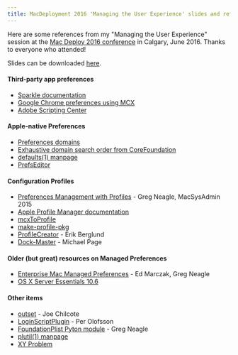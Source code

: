 ```yaml
---
title: MacDeployment 2016 'Managing the User Experience' slides and references
---
```


Here are some references from my "Managing the User Experience" session at the [Mac Deploy 2016 conference](http://macdeployment.ca) in Calgary, June 2016. Thanks to everyone who attended!

Slides can be downloaded [here](https://dl.dropboxusercontent.com/u/429559/MacDeploy%202016.pdf).

#### Third-party app preferences

* [Sparkle documentation](https://sparkle-project.org/documentation/customization/)
* [Google Chrome preferences using MCX](http://www.chromium.org/administrators/mac-quick-start)
* [Adobe Scripting Center](http://www.adobe.com/devnet/scripting.html)

#### Apple-native Preferences

* [Preferences domains](https://developer.apple.com/library/mac/documentation/MacOSX/Conceptual/BPRuntimeConfig/Articles/UserPreferences.html#//apple_ref/doc/uid/20002092-120915-TPXREF104)
* [Exhaustive domain search order from CoreFoundation](https://github.com/apple/swift-corelibs-foundation/blob/cfff4135acfbbfe9ac4f280be21ca0a13ddfdb0d/CoreFoundation/Preferences.subproj/CFApplicationPreferences.c#L379-L403)
* [defaults(1) manpage](https://developer.apple.com/legacy/library/documentation/Darwin/Reference/ManPages/man1/defaults.1.html)
* [PrefsEditor](http://apps.tempel.org/PrefsEditor/)

#### Configuration Profiles

* [Preferences Management with Profiles](docs.macsysadmin.se/2015/video/Day2Session2.mp4) - Greg Neagle, MacSysAdmin 2015
* [Apple Profile Manager documentation](https://help.apple.com/profilemanager/mac/5.1.5/#/apd574B481D-3499-491A-8A18-EBDC44E0E0EB)
* [mcxToProfile](https://github.com/timsutton/mcxToProfile)
* [make-profile-pkg](https://github.com/timsutton/make-profile-pkg)
* [ProfileCreator](https://github.com/ProfileCreator/ProfileCreator) - Erik Berglund
* [Dock-Master](https://github.com/Error-freeIT/Dock-Master) - Michael Page

#### Older (but great) resources on Managed Preferences

* [Enterprise Mac Managed Preferences](http://www.apress.com/9781430229377) - Ed Marczak, Greg Neagle
* [OS X Server Essentials 10.6](http://www.peachpit.com/store/apple-training-series-mac-os-x-server-essentials-v10-9780321635334)

#### Other items

* [outset](http://apps.tempel.org/PrefsEditor/) - Joe Chilcote
* [LoginScriptPlugin](https://github.com/MagerValp/LoginScriptPlugin) - Per Olofsson
* [FoundationPlist Pyton module](https://github.com/munki/munki/blob/master/code/client/munkilib/FoundationPlist.py) - Greg Neagle
* [plutil(1) manpage](https://developer.apple.com/legacy/library/documentation/Darwin/Reference/ManPages/man1/plutil.1.html)
* [XY Problem](docs.macsysadmin.se/2015/video/Day2Session2.mp4)